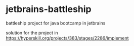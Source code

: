 # jetbrains-battleship
battleship project for java bootcamp in jetbrains

solution for the project in https://hyperskill.org/projects/383/stages/2286/implement
